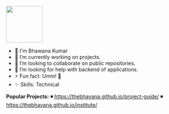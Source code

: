 <img src="https://media.giphy.com/media/SS8ZlHa3ZA3ZaI71JG/giphy.gif" width="100" height="100"/>

- 🍁 I'm Bhawana Kumar
- 🔭 I’m currently working on projects.
- 🌱 I’m looking to collaborate on public repositories.
- 🤔 I’m looking for help with backend of applications.                       
- ⚡ Fun fact: Umm! 🍪 
- ✨ Skills: Technical

**Popular Projects:**
 ◾ https://thebhavana.github.io/project-guide/ 
 ◾ https://thebhavana.github.io/institute/
  
